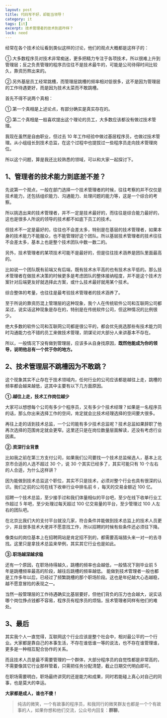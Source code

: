 ```yaml
---
layout: post
title: 代码写不好，却能当领导！
category: it
tags: [it]
excerpt: 技术管理者的技术到底咋样？
lock: need
---
```


经常在各个技术论坛看到类似这样的讨论，他们的观点大概都是这样子的：

①.大多数程序员对技术非常痴迷，更多把精力专注于各项技术，所以很难上升到管理层；反之负责管理的程序员往往不是技术最牛的，可能是公司待得时间比较久，靠资历熬出来的。

②.另外基层员工经常跳槽，而管理层跳槽的频率相对低很多，这不是因为管理层的工作待遇更好，而是因为技术太菜而不敢跳槽。

首先不得不说两个真相：

①.第一个真相是上述论点，有部分确实是真实存在的。

②.第二个真相是一般喜欢提出这个理论的员工，大多数应该都没有做过技术管理。

我现在虽然是自由职业，但过去 10 年工作经验中做过基层程序员，也做过技术管理。从小组组长到技术总监，在这个过程中也提拔过一些程序员走向技术管理岗位。

所以这个问题，算是我还比较熟悉的领域，可以和大家一起探讨下。

## 1、管理者的技术能力到底差不差？

先说第一个观点，一般在部门选择一个技术管理者的时候，往往考察的并不仅仅是技术能力，还包括组织能力、沟通能力、处理问题的能力等，这是一个综合的考察。

所以挑选出来的技术管理者，并不一定是技术最好的，而往往是综合能力最好的，这也是很多人所说的领导的技术都不如底下员工的技术。

但技术不一定是最好的，往往也不会差太多，特别是在基层的技术管理者，如果本身的技术能力不能服众，也不能管理好这个团队。所以基层技术管理者的技术往往不会差太多，基本上也是整个技术团队中数一数二的。

另外，技术管理者的某项技术可能不是最好的，但是往往技术涵养是团队里面最高的。

比如说一个团队既有前端又有后端，既有技术水平高的也有技术水平低的。那么技术管理者在做技术决策的时候更多是考虑团队的整体接纳程度，并不是这个技术方案针对后端更友好就选择此方案，或什么技术最好就用某个技术。

综合整体的考量，也往往是最考验技术管理者的技术涵养了。

至于所说的靠资历混上管理层的这种现象，我个人在传统软件公司和互联网公司都呆过，说实话这种现象是存在的，特别是在传统软件公司，但这种情况的比例很少。

绝大多数的软件公司和互联网公司都是很公平的，都会优先挑选那些有技术能力同时沟通能力也不错的员工来做技术管理，阴谋论对大部分人来讲基本不存在。

所以，一般情况下没有做到管理层，应该多从自身找原因，**既然他能成为你的领导，说明他总有一个优于你的地方。**

## 2、技术管理层不跳槽因为不敢跳？

这个现象其实不止存在于技术领域内，任何行业的公司应该都是越往上走，跳槽的频率都会越来越低，这其中主要有以下几方面原因。

**①.越往上走，技术工作岗位越少**

大家可以想想每个公司有多少个程序员，又有多少个技术经理？如果是一名程序员的话，那么你出来选择工作的空间，肯定就会比技术经理选择的空间要大很多。

再往上走的话到技术总监，一个公司能有多少技术总监呢？技术总监如果辞职了他再次选择的范围肯定就会更窄。这里还只是在岗位数量层面解读，还没有考虑行业因素。

**②.资深行业背景**

比如我之前在第三方支付公司，如果我们公司要找一个技术总监候选人，基本上北京市合适的人选不超过 30 个，说 30 个其实已经多了，其实可能只有 10 个左右的人合适，为什么这样讲？

因为能做到技术总监这个职位，其实不只是技术，必须对整个行业也具有很深的认识。我们之前的公司在线下收单行业中排名前 6 ，每天的交易金额近 100 亿。

招聘一个技术总监，至少接手过和我们体量相似的平台吧，至少在线下收单行业工作超过 5 年吧，至少处理过每天超过 100 亿交易量的平台，至少管理过 100 人左右的团队吧。

在北京比我们大的支付平台就没几家，符合条件并能做到技术总监上的技术人员更少，并且很多技术大佬并不愿意找工作，所以招聘的时候有些条件还必须往下降。

像类似的岗位基本上在招聘网站是肯定招不到的，都需要高端猎头来一对一的去寻找。这里只是拿技术总监来举例，其实其它行业也是如此。

**③.职场越深越求稳**

还有一个原因，在职场待得越久，跳槽的频率也会越低，一般情况下刚毕业前 5 年是跳槽频率最高的阶段，越往后跳槽的频率越低。
能做到技术管理者一般也都是工作多年以后，已经过了频繁跳槽的那个职场阶段。这也是年纪越大心态越稳，越不愿意冒险的表现之一。

当然一般管理层的工作待遇确实比基层要好，但他们背负的压力也会越大，说实话哪个岗位挣点钱都不容易，程序员有程序员的烦恼，技术管理者同样有他们的难处。

## 3、最后

其实我个人一直觉得，互联网这个行业应该是整个社会中，相对最公平的一个行业。大家都是靠自己的本事生活，不存在谁低谁一等的说法，也不存在谁管理谁，更多是一种相互配合协作的关系。

而且技术人员是最不需要管理的一个群体，大部分程序员的自觉性都是非常高的，不需要像其它行业那样管着，只需把任务分配清楚，截止日期交代明白即可。

在职场需要明白，职场最终讲究的还是能力和成果，同时若能碰上真心对自己的同事，也是莫大的幸运。

**大家都是成人，谁也不傻！**

>纯洁的微笑，一个有故事的程序员，和我同行的微笑群友也都是一个个有故事的人，如果你想和他们交流，公众号内回复：**群聊**。